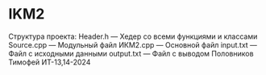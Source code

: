 # IKM2
Структура проекта:
Header.h — Хедер со всеми функциями и классами
Source.cpp — Модульный файл
ИКМ2.cpp — Основной файл
input.txt — Файл с исходными данными
output.txt — Файл с выводом
Половников Тимофей ИТ-13,14-2024

